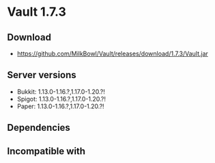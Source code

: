 # Vault 1.7.3

## Download
- https://github.com/MilkBowl/Vault/releases/download/1.7.3/Vault.jar

## Server versions
- Bukkit: 1.13.0-1.16.?,1.17.0-1.20.?!
- Spigot: 1.13.0-1.16.?,1.17.0-1.20.?!
- Paper: 1.13.0-1.16.?,1.17.0-1.20.?!

## Dependencies

## Incompatible with
